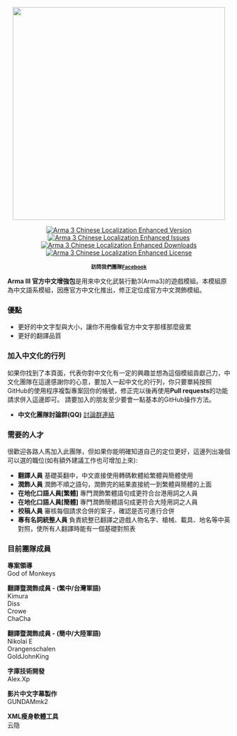 <p align="center">
    <img src="http://i.imgur.com/qNdRZyS.png" width="480">
</p>

<p align="center">
    <a href="https://github.com/GodofMonkeys/Arma-III-Chinese-Localization-Enhanced/releases/latest">
        <img src="https://img.shields.io/badge/Version-3.1-blue.svg?style=flat-square" alt="Arma 3 Chinese Localization Enhanced Version">
    </a>
    <a href="https://github.com/GodofMonkeys/Arma-III-Chinese-Localization-Enhanced/issues">
        <img src="https://img.shields.io/github/issues-raw/GodofMonkeys/Arma-III-Chinese-Localization-Enhanced.svg?style=flat-square&label=Issues" alt="Arma 3 Chinese Localization Enhanced Issues">
    </a>
    <a href="https://github.com/GodofMonkeys/Arma-III-Chinese-Localization-Enhanced/releases">
        <img src="https://img.shields.io/github/downloads/GodofMonkeys/Arma-III-Chinese-Localization-Enhanced/total.svg?style=flat-square&label=Downloads" alt="Arma 3 Chinese Localization Enhanced Downloads">
    </a>
    <a href="https://github.com/GodofMonkeys/Arma-III-Chinese-Localization-Enhanced/blob/master/LICENSE">
        <img src="https://img.shields.io/github/license/mashape/apistatus.svg?style=flat-square" alt="Arma 3 Chinese Localization Enhanced License">
    </a>
</p>

<p align="center">
    <sup><strong>訪問我們團隊<a href="https://www.facebook.com/TaiwanArmaCiFuQiPingTai/?fref=ts">Facebook</a></strong></sup>
</p>

**Arma III 官方中文增強包**是用來中文化武裝行動3(Arma3)的遊戲模組。本模組原為中文語系模組，因應官方中文化推出，修正定位成官方中文潤飾模組。

### 優點
- 更好的中文字型與大小，讓你不用像看官方中文字那樣那麼疲累
- 更好的翻譯品質

### 加入中文化的行列
如果你找到了本頁面，代表你對中文化有一定的興趣並想為這個模組貢獻己力，中文化團隊在這邊感謝你的心意，要加入一起中文化的行列，你只要單純按照GitHub的使用程序複製專案回你的帳號，修正完以後再使用**Pull requests**的功能請求併入這邊即可。
請要加入的朋友至少要會一點基本的GitHub操作方法。

- **中文化團隊討論群(QQ)** <a href="https://jq.qq.com/?_wv=1027&k=4C3E3cO">討論群連結</a>

### 需要的人才
很歡迎各路人馬加入此團隊，但如果你能明確知道自己的定位更好，這邊列出幾個可以選的職位(如有額外建議工作也可增加上來):
- **翻譯人員** 基礎英翻中，中文直接使用轉碼軟體給繁體與簡體使用
- **潤飾人員** 潤飾不順之語句，潤飾完的結果直接統一到繁體與簡體的上面
- **在地化口語人員[繁體]** 專門潤飾繁體語句成更符合台港用詞之人員
- **在地化口語人員[簡體]** 專門潤飾簡體語句成更符合大陸用詞之人員
- **校稿人員** 審核每個請求合併的案子，確認是否可進行合併
- **專有名詞統整人員** 負責統整已翻譯之遊戲人物名字、槍械、載具、地名等中英對照，使所有人翻譯時能有一個基礎對照表

### 目前團隊成員
**專案領導**
<br/>God of Monkeys

**翻譯暨潤飾成員 - (繁中/台灣軍語)**
<br/>Kimura
<br/>Diss
<br/>Crowe
<br/>ChaCha

**翻譯暨潤飾成員 - (簡中/大陸軍語)**
<br/>Nikolai E
<br/>Orangenschalen
<br/>GoldJohnKing

**字庫技術開發**
<br/>Alex.Xp

**影片中文字幕製作**
<br/>GUNDAMmk2

**XML瘦身軟體工具**
<br/>云隐
